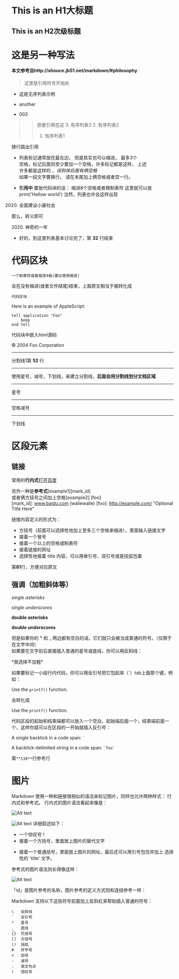 This is an H1大标题
=============
This is an H2次级标题
-------------
# 这是另一种写法
#### 本文参考自http://shouce.jb51.net/markdown/#philosophy
>这里是引用符号开始处
+ 这是无序列表示例
- another
* 003
>>嵌套引用在这
>>3. 有序列表3
>>2. 有序列表2
>>1. 有序列表1

换行跳出引用
   * 列表标记通常放在最左边， 但是其实也可以缩进， 最多3个  
   空格，标记后面则至少要加一个空格，许多标记都是这样， 上述  
   许多都是这样的  ，*该斜体后面有俩空格*  
   如果一段文字要换行， 请在末尾加上俩空格或者空一行。

* **引用中** 要放代码块的话：
        缩进8个空格或者俩制表符
        这里就可以放
        print('Hellow world')
当然，列表也许会这样出现
2020. 全面建设小康社会

那么，转义即可

2020\. 神奇的一年

- 好的，到这里列表基本讨论完了，第 **32** 行结束

# 代码区块
    一个制表符或者缩进4格(建议使用缩进)

会在没有缩进(或者文件结尾)结束，上面原文相当于被转化成

<pre><code>代码区块.
</code></pre>
Here is an example of AppleScript:

    tell application "Foo"
        beep
    end tell
代码块中嵌入html源码
    <div class="footer">
        &copy; 2004 Foo Corporation
    </div>

* * *
分割线1第 **52** 行
***
使用星号，减号，下划线，来建立分割线，**后面会用分割线划分文档区域**
*****
星号
- - -
空格减号
________________
下划线

# 区段元素
## 链接
常用的**行内式**[打开百度](www.baidu.com"gan")

另外一种是**参考式**[example1][mark_id]  
或者俩方括号之间加上空格[example2] [foo]  
[mark_id]: www.baidu.com (waliewalie)
[foo]: http://example.com/  "Optional Title Here"


链接内容定义的形式为：

- 方括号（前面可以选择性地加上至多三个空格来缩进），里面输入链接文字
- 接着一个冒号
- 接着一个以上的空格或制表符
- 接着链接的网址
- 选择性地接着 title 内容，可以用单引号、双引号或是括弧包着

第**81**行，方便对应原文
## 强调（加粗斜体等）
*single asterisks*

_single underscores_

**double asterisks**

__double underscores__

但是如果你的 * 和 _ 两边都有空白的话，它们就只会被当成普通的符号。（仅限于在文字中间）  
如果要在文字前后直接插入普通的星号或底线，你可以用反斜线：

\*我选择不加粗\*

如果要标记一小段行内代码，你可以用反引号把它包起来（`）tab上面那个键，例如：


Use the `printf()` function.

会转化成

<p>Use the <code>printf()</code> function.</p>

代码区段的起始和结束端都可以放入一个空白，起始端后面一个，结束端前面一个，这样你就可以在区段的一开始就插入反引号：

A single backtick in a code span:  `` ` ``

A backtick-delimited string in a code span: `` `foo` ``

第` **110** `行参考行
# 图片
Markdown 使用一种和链接很相似的语法来标记图片，同样也允许两种样式： 行内式和参考式。
行内式的图片语法看起来像是：

![Alt text](/path/to/img.jpg)

![Alt text](/path/to/img.jpg "Optional title")
详细叙述如下：

- 一个惊叹号 !
- 接着一个方括号，里面放上图片的替代文字
+ 接着一个普通括号，里面放上图片的网址，最后还可以用引号包住并加上 选择性的 'title' 文字。

参考式的图片语法则长得像这样：

![Alt text][id]

「id」是图片参考的名称，图片参考的定义方式则和连结参考一样：

[id]: url/to/image  "Optional title attribute"
Markdown 支持以下这些符号前面加上反斜杠来帮助插入普通的符号：

    \   反斜线
    `   反引号
    *   星号
    _   底线
    {}  花括号
    []  方括号
    ()  括弧
    #   井字号
    +   加号
    -   减号
    .   英文句点
    !   惊叹号
